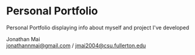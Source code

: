 # Personal Portfolio
Personal Portfolio displaying info about myself and project I've developed  

Jonathan Mai  
jonathannmai@gmail.com / jmai2004@csu.fullerton.edu


